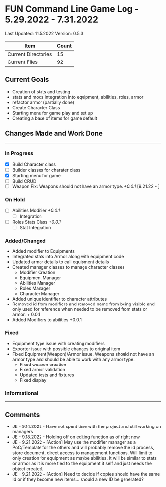 # FUN Command Line Game Log - 5.29.2022 - 7.31.2022
<!-- Update: Current Log date -->

Last Updated: 11.5.2022 <!-- Update with previous log date -->
Version: 0.5.3
<!-- Update version number when changes made-->
<!-- Verions Additions 
  + 1.0.0 is for major project wide changes like adding a whole new concept/face change
    + V1 = MVP CLI version of game
    + V2 = integration of Textual package and any visiualization features
  + 0.1.0 is for current feature version updates including additions/removal/revamp of methods or parts (general idea of things)
  + 0.0.1 is for minor changes including: bug fixes, additions to current methods
 -->

<!-- _Date_ - When item was added  
__\<Date\>__ - When Item was completed
-->
<!-- Update Table with Current File Count -->

Item | Count
---|--
| Current Directories | 15
| Current Files | 92

## Current Goals

+ Creation of stats and testing
+ stats and mods integration into equipment, abilities, roles, armor
+ refactor armor (partially done)
+ Create Character Class
+ Starting menu for game play and set up
+ Creating a base of items for game default

## Changes Made and Work Done

------------------------------
<!-- Update version number when changes made-->

### In Progress

+ [x] Build Character class
+ [ ] Builder classes for charater class
+ [x] Starting menu for game
+ [ ] Build CRUD
+ [ ] Weapon Fix: Weapons should not have an armor type. _+0.0.1_ [9.21.22 - ]

### On Hold

+ [ ] Abilities Modifier _+0.0.1_
  + [ ] Integration
+ [ ] Roles Stats Class _+0.0.1_
  + [ ] Stat Integration

### Added/Changed

+ Added modifier to Equipments
+ Integrated stats into Armor along with equipment code
+ Updated armor details to call equipment details
+ Created manager classes to manage character classes
  + Modifier Creation
  + Equipment Manager
  + Abilities Manager
  + Roles Manager
  + Character Manager
+ Added unique identifier to character attributes
+ Removed id from modifiers and removed name from being visible and only used for reference when needed to be removed from stats or armor. + 0.0.1
+ Added Modifiers to abilities +0.0.1

### Fixed

+ Equipment type issue with creating modifiers
+ Exporter issue with possible changes to original item
+ Fixed Equipment(Weapon)/Armor issue. Weapons should not have an armor type and should be able to work with any armor type.
  + Fixed weapon creation
  + Fixed armor validation
  + Updated tests and fixtures
  + Fixed display

### Informational

------------------------------

## Comments

+ JE - 9.14.2022 - Have not spent time with the project and still working on managers
+ JE - 9.18.2022 - Holding off on editing function as of right now
+ JE - 9.21.2022 - [Action] May use the modifier manager as a PoC/Template for the others and will probably remove the id process, store document, direct access to management functions. Will limit to only creation for equipment as maybe abilities. It will be similar to stats or armor as it is more tied to the equipment it self and just needs the object created.
+ JE - 9.21.2022 - [Action] Need to decide if copies should have the same Id or if they become new items... should a new ID be generated? 